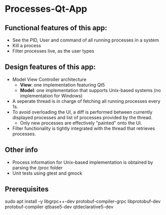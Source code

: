 # Processes-Qt-App

## Functional features of this app:
- See the PID, User and command of all running processes in a system
- Kill a process
- Filter processes live, as the user types

## Design features of this app:
- Model View Controller architecture
    - **View**: one implementation featuring Qt5
    - **Model**: one implementation that supports Unix-based systems (no implementation for Windows)
- A seperate thread is in charge of fetching all running processes every 1s.
- To avoid overloading the UI, a diff is performed between currently displayed processes and list of processes provided by the thread.
    - Only new processes are effectively "painted" onto the UI.
- Filter functionality is tightly integrated with the thread that retrieves processes.

## Other info

- Process information for Unix-based implementation is obtained by parsing the /proc folder
- Unit tests using gtest and gmock

## Prerequisites

sudo apt install -y libgrpc++-dev protobuf-compiler-grpc libprotobuf-dev protobuf-compiler qtbase5-dev qtdeclarative5-dev